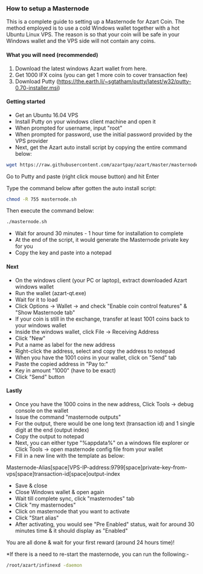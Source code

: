 ### How to setup a Masternode ###
This is a complete guide to setting up a Masternode for Azart Coin. The method employed is to use a cold Windows wallet together with a hot Ubuntu Linux VPS.  The reason is so that your coin will be safe in your Windows wallet and the VPS side will not contain any coins.

#### What you will need (recommended) ####
1. Download the latest windows Azart wallet from here.
2. Get 1000 IFX coins (you can get 1 more coin to cover transaction fee)
3. Download Putty (https://the.earth.li/~sgtatham/putty/latest/w32/putty-0.70-installer.msi)

#### Getting started ####
- Get an Ubuntu 16.04 VPS
- Install Putty on your windows client machine and open it
- When prompted for username, input "root"
- When prompted for password, use the initial password provided by the VPS provider
- Next, get the Azart auto install script by copying the entire command below:

```bash
wget https://raw.githubusercontent.com/azartpay/azart/master/masternode.sh
```

Go to Putty and paste (right click mouse button) and hit Enter

Type the command below after gotten the auto install script:

```bash
chmod -R 755 masternode.sh
```

Then execute the command below:

```bash
./masternode.sh
```

- Wait for around 30 minutes - 1 hour time for installation to complete
- At the end of the script, it would generate the Masternode private key for you
- Copy the key and paste into a notepad

#### Next ####
- On the windows client (your PC or laptop), extract downloaded Azart windows wallet
- Run the wallet (azart-qt.exe)
- Wait for it to load
- Click Options -> Wallet -> and check "Enable coin control features" & "Show Masternode tab"
- If your coin is still in the exchange, transfer at least 1001 coins back to your windows wallet
- Inside the windows wallet, click File -> Receiving Address
- Click "New"
- Put a name as label for the new address
- Right-click the address, select and copy the address to notepad
- When you have the 1001 coins in your wallet, click on "Send" tab
- Paste the copied address in "Pay to:"
- Key in amount "1000" (have to be exact)
- Click "Send" button

#### Lastly ####
- Once you have the 1000 coins in the new address, Click Tools -> debug console on the wallet
- Issue the command "masternode outputs"
- For the output, there would be one long text (transaction id) and 1 single digit at the end (output index)
- Copy the output to notepad
- Next, you can either type "%appdata%" on a windows file explorer or Click Tools -> open masternode config file from your wallet
- Fill in a new line with the template as below:

Masternode-Alias[space]VPS-IP-address:9799[space]private-key-from-vps[space]transaction-id[space]output-index

- Save & close
- Close Windows wallet & open again
- Wait till complete sync, click "masternodes" tab
- Click "my masternodes"
- Click on masternode that you want to activate
- Click "Start alias"
- After activating, you would see "Pre Enabled" status, wait for around 30 minutes time & it should display as "Enabled"

You are all done & wait for your first reward (around 24 hours time)!

*If there is a need to re-start the masternode, you can run the following:-

```bash
/root/azart/infinexd -daemon
```
 
